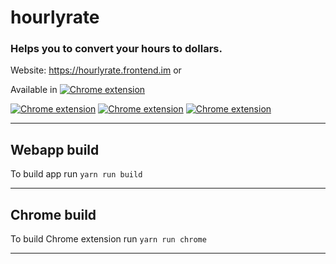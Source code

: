 # hourlyrate

### Helps you to convert your hours to dollars.

Website: https://hourlyrate.frontend.im or

Available in  [![Chrome extension](https://img.shields.io/chrome-web-store/v/bgjbahmkflngdopgjifphcpepapgohca.svg)](https://chrome.google.com/webstore/detail/hourlyrate/bgjbahmkflngdopgjifphcpepapgohca)


[![Chrome extension](https://badgen.net/chrome-web-store/users/bgjbahmkflngdopgjifphcpepapgohca)](https://chrome.google.com/webstore/detail/hourlyrate/bgjbahmkflngdopgjifphcpepapgohca)
 [![Chrome extension](https://badgen.net/chrome-web-store/stars/bgjbahmkflngdopgjifphcpepapgohca)](https://chrome.google.com/webstore/detail/hourlyrate/bgjbahmkflngdopgjifphcpepapgohca)
 [![Chrome extension](https://badgen.net/chrome-web-store/rating/bgjbahmkflngdopgjifphcpepapgohca)](https://chrome.google.com/webstore/detail/hourlyrate/bgjbahmkflngdopgjifphcpepapgohca)



---

## Webapp build

To build app run `yarn run build`

---

## Chrome build

To build Chrome extension run `yarn run chrome`

---
